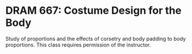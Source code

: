 # DRAM 667: Costume Design for the Body

Study of proportions and the effects of corsetry and body padding to body proportions. This class requires permission of the instructor.